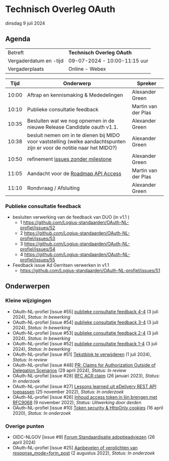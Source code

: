 <!-----------------------------







   :warning: Dit bestand wordt automatisch gegenereerd.
   :warning: Handmatige toevoegingen worden overschreven.







----------------------------->
# Technisch Overleg OAuth

dinsdag 9 juli 2024

## Agenda

|  |   |
|------------------------|-------------------------------------| 
| Betreft  | **Technisch Overleg OAuth** |
| Vergaderdatum en -tijd | 09-07-2024 - 10:00-11:15 uur  |
| Vergaderplaats  | Online - Webex|


| Tijd | Onderwerp |Spreker|
| --- | --- | --- |
| 10:00 | Aftrap en kennismaking & Mededelingen  |  Alexander Green |
| 10:10 | Publieke consultatie feedback  |  Martin van der Plas |
| 10:35 | Besluiten wat we nog opnemen in de nieuwe Release Candidate oauth v1.1.  |  Alexander Green |
| 10:38 | besluit nemen om in te dienen bij MIDO voor vaststelling (welke aandachtspunten zijn er voor de notitie naar het MIDO?) |  Alexander Green |
| 10:50 | refinement [issues zonder milestone](https://github.com/Logius-standaarden/OAuth-NL-profiel/issues?q=is%3Aopen+is%3Aissue+no%3Amilestone) | Alexander Green |
| 11:05 | Aandacht voor de [Roadmap API Access](https://github.com/orgs/Logius-standaarden/projects/2/views/1) |  Martin van der Plas |
| 11:10 | Rondvraag / Afsluiting | Alexander Green |

### Publieke consultatie feedback
- besluiten verwerking van de feedback van DUO (in v1.1 )
  - 1 https://github.com/Logius-standaarden/OAuth-NL-profiel/issues/52
  - 2 https://github.com/Logius-standaarden/OAuth-NL-profiel/issues/53
  - 3 https://github.com/Logius-standaarden/OAuth-NL-profiel/issues/54
  - 4 https://github.com/Logius-standaarden/OAuth-NL-profiel/issues/55
- Feedback issue Ad Gerritsen verwerken in v1.1
  - https://github.com/Logius-standaarden/OAuth-NL-profiel/issues/51

## Onderwerpen

### Kleine wijzigingen
* OAuth-NL-profiel [issue #55] [publieke consultatie feedback 4-4](https://github.com/Logius-standaarden/OAuth-NL-profiel/issues/55) (3 juli 2024), _Status: In bewerking_
* OAuth-NL-profiel [issue #54] [publieke consultatie feedback 3-4](https://github.com/Logius-standaarden/OAuth-NL-profiel/issues/54) (3 juli 2024), _Status: In bewerking_
* OAuth-NL-profiel [issue #53] [publieke consultatie feedback 2-4](https://github.com/Logius-standaarden/OAuth-NL-profiel/issues/53) (3 juli 2024), _Status: In bewerking_
* OAuth-NL-profiel [issue #52] [publieke consultatie feedback 1-4](https://github.com/Logius-standaarden/OAuth-NL-profiel/issues/52) (3 juli 2024), _Status: In bewerking_
* OAuth-NL-profiel [issue #51] [Tekstblok te verwijderen](https://github.com/Logius-standaarden/OAuth-NL-profiel/issues/51) (1 juli 2024), _Status: In review_
* OAuth-NL-profiel [issue #48] [PR: Claims for Authorization Outside of Delegation Scenarios](https://github.com/Logius-standaarden/OAuth-NL-profiel/pull/48) (29 april 2024), _Status: In review_
* OAuth-NL-profiel [issue #28] [RFC ACR claim](https://github.com/Logius-standaarden/OAuth-NL-profiel/issues/28) (26 januari 2023), _Status: In onderzoek_
* OAuth-NL-profiel [issue #27] [Lessons learned uit eDelivery REST API toepassen](https://github.com/Logius-standaarden/OAuth-NL-profiel/issues/27) (25 november 2022), _Status: In onderzoek_
* OAuth-NL-profiel [issue #26] [Inhoud access token in lijn brengen met RFC9068](https://github.com/Logius-standaarden/OAuth-NL-profiel/issues/26) (9 november 2022), _Status: Uitwerking door derden_
* OAuth-NL-profiel [issue #10] [Token security & HttpOnly cookies](https://github.com/Logius-standaarden/OAuth-NL-profiel/issues/10) (16 april 2020), _Status: In onderzoek_

### Overige punten
* OIDC-NLGOV [issue #9] [Forum Standaardisatie adoptieadviezen](https://github.com/Logius-standaarden/OIDC-NLGOV/issues/9) (26 april 2024)
* OAuth-NL-profiel [issue #25] [Aanbevelen of verplichten van response_mode=form_post](https://github.com/Logius-standaarden/OAuth-NL-profiel/issues/25) (2 augustus 2022), _Status: In onderzoek_
